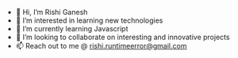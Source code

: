 - 👋 Hi, I’m Rishi Ganesh
- 👀 I’m interested in learning new technologies
- 🌱 I’m currently learning Javascript
- 💞️ I’m looking to collaborate on interesting and innovative projects
- 📫 Reach out to me @ rishi.runtimeerror@gmail.com

<!---
leovaldez08/leovaldez08 is a ✨ special ✨ repository because its `README.md` (this file) appears on your GitHub profile.
You can click the Preview link to take a look at your changes.
--->
